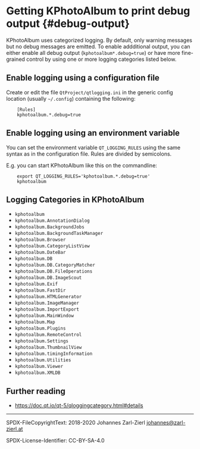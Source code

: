 # Getting KPhotoAlbum to print debug output {#debug-output}

KPhotoAlbum uses categorized logging.  By default, only warning messages but no
debug messages are emitted.  To enable addditional output, you can either
enable all debug output (```kphotoalbum*.debug=true```) or have more
fine-grained control by using one or more logging categories listed below.

## Enable logging using a configuration file

Create or edit the file ```QtProject/qtlogging.ini``` in the generic config location (usually ```~/.config```) containing the following:

````
    [Rules]
    kphotoalbum.*.debug=true
````

## Enable logging using an environment variable

You can set the environment variable ```QT_LOGGING_RULES``` using the same
syntax as in the configuration file.  Rules are divided by semicolons.

E.g. you can start KPhotoAlbum like this on the commandline:
````
    export QT_LOGGING_RULES='kphotoalbum.*.debug=true'
    kphotoalbum
````

## Logging Categories in KPhotoAlbum

 - ```kphotoalbum```
 - ```kphotoalbum.AnnotationDialog```
 - ```kphotoalbum.BackgroundJobs```
 - ```kphotoalbum.BackgroundTaskManager```
 - ```kphotoalbum.Browser```
 - ```kphotoalbum.CategoryListView```
 - ```kphotoalbum.DateBar```
 - ```kphotoalbum.DB```
 - ```kphotoalbum.DB.CategoryMatcher```
 - ```kphotoalbum.DB.FileOperations```
 - ```kphotoalbum.DB.ImageScout```
 - ```kphotoalbum.Exif```
 - ```kphotoalbum.FastDir```
 - ```kphotoalbum.HTMLGenerator```
 - ```kphotoalbum.ImageManager```
 - ```kphotoalbum.ImportExport```
 - ```kphotoalbum.MainWindow```
 - ```kphotoalbum.Map```
 - ```kphotoalbum.Plugins```
 - ```kphotoalbum.RemoteControl```
 - ```kphotoalbum.Settings```
 - ```kphotoalbum.ThumbnailView```
 - ```kphotoalbum.timingInformation```
 - ```kphotoalbum.Utilities```
 - ```kphotoalbum.Viewer```
 - ```kphotoalbum.XMLDB```

## Further reading

 - https://doc.qt.io/qt-5/qloggingcategory.html#details

----
SPDX-FileCopyrightText: 2018-2020 Johannes Zarl-Zierl <johannes@zarl-zierl.at>

SPDX-License-Identifier: CC-BY-SA-4.0
